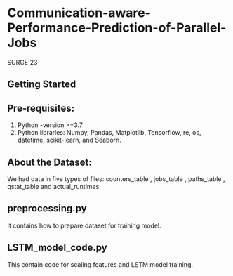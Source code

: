 # Communication-aware-Performance-Prediction-of-Parallel-Jobs
SURGE'23

## Getting Started
## Pre-requisites:
1. Python -version >=3.7
2. Python libraries: Numpy, Pandas, Matplotlib, Tensorflow, re, os, datetime, scikit-learn, and Seaborn.

## About the Dataset:
We had data in five types of files: counters_table , jobs_table , paths_table , qstat_table and actual_runtimes

## preprocessing.py
It contains how to prepare dataset for training model.

## LSTM_model_code.py
This contain code for scaling features and LSTM model training. 
